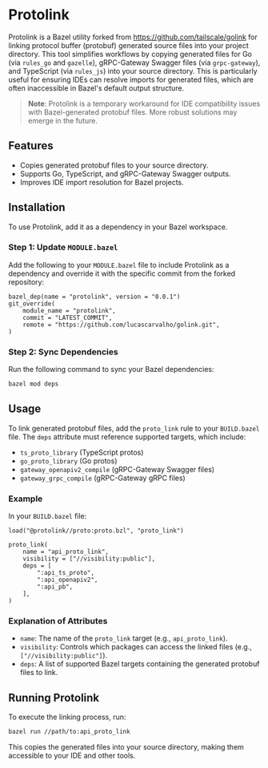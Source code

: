 # Protolink

Protolink is a Bazel utility forked from https://github.com/tailscale/golink for linking protocol buffer (protobuf) generated source files into your project directory. This tool simplifies workflows by copying generated files for Go (via `rules_go` and `gazelle`), gRPC-Gateway Swagger files (via `grpc-gateway`), and TypeScript (via `rules_js`) into your source directory. This is particularly useful for ensuring IDEs can resolve imports for generated files, which are often inaccessible in Bazel's default output structure.

> **Note**: Protolink is a temporary workaround for IDE compatibility issues with Bazel-generated protobuf files. More robust solutions may emerge in the future.

## Features

- Copies generated protobuf files to your source directory.
- Supports Go, TypeScript, and gRPC-Gateway Swagger outputs.
- Improves IDE import resolution for Bazel projects.


## Installation

To use Protolink, add it as a dependency in your Bazel workspace.

### Step 1: Update `MODULE.bazel`

Add the following to your `MODULE.bazel` file to include Protolink as a dependency and override it with the specific commit from the forked repository:

```bazel
bazel_dep(name = "protolink", version = "0.0.1")
git_override(
    module_name = "protolink",
    commit = "LATEST_COMMIT",
    remote = "https://github.com/lucascarvalho/golink.git",
)
```

### Step 2: Sync Dependencies

Run the following command to sync your Bazel dependencies:

```bash
bazel mod deps
```

## Usage

To link generated protobuf files, add the `proto_link` rule to your `BUILD.bazel` file. The `deps` attribute must reference supported targets, which include:

- `ts_proto_library` (TypeScript protos)
- `go_proto_library` (Go protos)
- `gateway_openapiv2_compile` (gRPC-Gateway Swagger files)
- `gateway_grpc_compile` (gRPC-Gateway gRPC files)

### Example

In your `BUILD.bazel` file:

```bazel
load("@protolink//proto:proto.bzl", "proto_link")

proto_link(
    name = "api_proto_link",
    visibility = ["//visibility:public"],
    deps = [
        ":api_ts_proto",
        ":api_openapiv2",
        ":api_pb",
    ],
)
```

### Explanation of Attributes

- `name`: The name of the `proto_link` target (e.g., `api_proto_link`).
- `visibility`: Controls which packages can access the linked files (e.g., `["//visibility:public"]`).
- `deps`: A list of supported Bazel targets containing the generated protobuf files to link.

## Running Protolink

To execute the linking process, run:

```bash
bazel run //path/to:api_proto_link
```

This copies the generated files into your source directory, making them accessible to your IDE and other tools.

